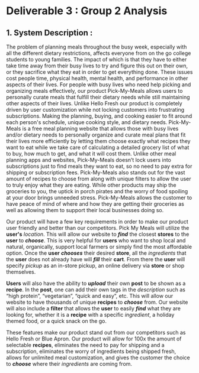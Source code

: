 # Deliverable 3 : Group 2 Analysis

## 1. System Description : 

The problem of planning meals throughout the busy week, especially with all the different dietary restrictions, affects everyone from on the go college students to young families. The impact of which is that they have to either take time away from their busy lives to try and figure this out on their own, or they sacrifice what they eat in order to get everything done. These issues cost people time, physical health, mental health, and performance in other aspects of their lives. For people with busy lives who need help picking and organizing meals effectively, our product Pick-My-Meals allows users to personally curate meals that fulfill their dietary needs while still maintaining other aspects of their lives. Unlike Hello Fresh our product is completely driven by user customization while not locking customers into frustrating subscriptions. Making the planning, buying, and cooking easier to fit around each person's schedule, unique cooking style, and dietary needs. Pick-My-Meals is a free meal planning website that allows those with busy lives and/or dietary needs to personally organize and curate meal plans that fit their lives more efficiently by letting them choose exactly what recipes they want to eat while we take care of calculating a detailed grocery list of what to buy, how much to get, and what it will cost them. Unlike other meal planning apps and websites, Pick-My-Meals doesn’t lock users into subscriptions just to find meals they want to eat, so no need to pay extra for shipping or subscription fees. Pick-My-Meals also stands out for the vast amount of recipes to choose from along with unique filters to allow the user to truly enjoy what they are eating. While other products may ship the groceries to you, the uptick in porch pirates and the worry of food spoiling at your door brings unneeded stress. Pick-My-Meals allows the customer to have peace of mind of where and how they are getting their groceries as well as allowing them to support their local businesses doing so. 

Our product will have a few key requirements in order to make our product user friendly and better than our competitors. Pick My Meals will utilize the **user's** *location*. This will allow our website to ***find*** the closest **stores** to the **user** to ***choose***. This is very helpful for **users** who want to shop local and natural, organically, support local farmers or simply find the most affordable option. Once the **user** ***chooses*** their desired **store**, all the *ingredients* that the **user** does not already have will ***fill*** their **cart**. From there the **user** will specify *pickup* as an in-store pickup, an online delivery via **store** or shop themselves.

**Users** will also have the ability to ***upload*** their own **post** to be shown as a **recipe**. In the **post**, one can add their own tags in the *description* such as “high protein”, “vegetarian”, “quick and easy”, etc. This will allow our website to have thousands of unique **recipes** to ***choose*** from. Our website will also include a **filter** that allows the **user** to easily ***find*** what they are looking for, whether it is a **recipe** with a specific *ingredient*, a holiday themed food, or a quick snack on the go.

These features make our product stand out from our competitors such as Hello Fresh or Blue Apron. Our product will allow for 100x the amount of selectable **recipes**, eliminates the need to pay for shipping and a subscription, eliminates the worry of ingredients being shipped fresh, allows for unlimited meal customization, and gives the customer the choice to ***choose*** where their *ingredients* are coming from. 
